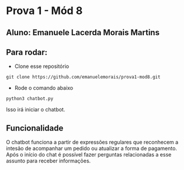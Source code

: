 # Prova 1 - Mód 8
## Aluno: Emanuele Lacerda Morais Martins

## Para rodar:

- Clone esse repositório
```
git clone https://github.com/emanuelemorais/prova1-mod8.git
``` 
- Rode o comando abaixo
```
python3 chatbot.py
```
Isso irá iniciar o chatbot.

## Funcionalidade

O chatbot funciona a partir de expressões regulares que reconhecem a intesão de acompanhar um pedido ou atualizar a forma de pagamento. Após o início do chat é possível fazer perguntas relacionadas a esse assunto para receber informações.


